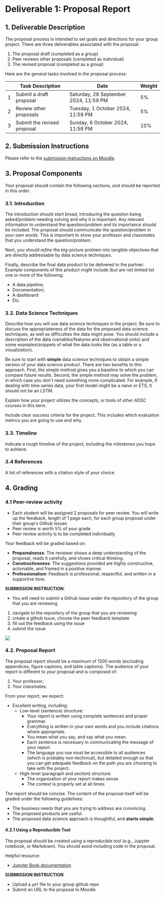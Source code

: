 # Deliverable 1: Proposal Report

## 1. Deliverable Description

The proposal process is intended to set goals and directions for your group project. There are three deliverables associated with the proposal:

1. The proposal draft (completed as a group)
2. Peer reviews other proposals (completed as individual)
3. The revised proposal (completed as a group)

Here are the general tasks involved in the proposal process:

|     | Task Description                                                                                                                                                       | Date                  | Weight |
| --- | ---------------------------------------------------------------------------------------------------------------------------------------------------------------------- | --------------------- | ------- |
| 1   | Submit a draft proposal                    | Saturday, 28 September 2024, 11:59 PM | 5%      |
| 2   | Review other proposals               | Tuesday, 1 October 2024, 11:59 PM                     | 5%       |
| 3   | Submit the revised proposal                                    | Sunday, 6 October 2024, 11:59 PM | 10%     |


## 2. Submission Instructions

Please refer to the [submission instructions on Moodle](https://moodle.tru.ca/course/view.php?id=55823#section-2).

## 3. Proposal Components

Your proposal should contain the following sections, and should be reported in this order.

### 3.1. Introduction

The introduction should start broad, introducing the question being asked/problem needing solving and why it is important. Any relevant information to understand the question/problem and its importance should be included. The proposal should communicate the question/problem  _in your own words_. This is important to show your professor and classmates that you understand the question/problem.

Next, you should _refine_ the big-picture problem into tangible objectives that are directly addressable by data science techniques.

Finally, describe the final data product to be delivered to the partner. Example components of this product might include (but are not limited to) one or more of the following:

- A data pipeline;
- Documentation;
- A dashboard
- Etc.

### 3.2. Data Science Techniques

Describe how you will use data science techniques in the project. Be sure to discuss the appropriateness of the data for the proposed data science techniques, as well as difficulties the data might pose. You should include a description of the data (variables/features and observational units) and some examples/snippets of what the data looks like (as a table or a visualization).

Be sure to start with **simple** data science techniques to obtain a simple version of your data science product. There are two benefits to this approach. First, the simple method gives you a baseline to which you can compare future results. Second, the simple method may solve the problem, in which case you don't need something more complicated. For example, if dealing with time series data, your first model might be a naive or ETS, it should not be an LSTM.

Explain how your project utilizes the concepts, or tools of other ADSC courses in this term. 

Include clear success criteria for the project. This includes which evaluation metrics you are going to use and why.

### 3.3. Timeline

Indicate a rough timeline of the project, including the milestones you hope to achieve.

### 3.4 References

A list of references with a citation style of your choice.

## 4. Grading

### 4.1 Peer-review activity
- Each student will be assigned 2 proposals for peer review. You will write up the feedback, length of 1 page each, for each group proposal under their group's Github Issues
- Peer review is worth 5% of your grade.
- Peer review activity is to be completed individually 

Your feedback will be graded based on:
- **Preparednesss**: The reviewer shows a deep understanding of the proposal, reads it carefully, and shows critical thinking.
- **Constructiveness**: The suggestions provided are highly constructive, actionable, and framed in a positive manner.
- **Professionalism**: Feedback is professional, respectful, and written in a supportive tone.

**SUBMISSION INSTRUCTION**:
- You will need to submit a Github Issue under the repository of the group that you are reviewing
1. navigate to the repository of the group that you are reviewing
2. create a github issue, choose the peer feedback template
3. fill out the feedback using the issue
4. submit the issue

![](img/gh_issue.png)

### 4.2. Proposal Report

The proposal report should be a maximum of 1200 words (excluding appendices, figure captions, and table captions). The audience of your report is different to your proposal and is composed of:

1. Your professor;
2. Your classmates.

From your report, we expect:

- Excellent writing, including:
  - Low-level (sentence) structure:
    - Your report is written using complete sentences and proper grammar.
    - Everything is written in your own words and you include citations where appropriate.
    - You mean what you say, and say what you mean.
    - Each sentence is necessary in communicating the message of your report.
    - The language you use must be accessible to all audiences (which is probably non-technical), but detailed enough so that you can get adequate feedback on the path you are choosing to take with the project.
  - High-level (paragraph and section) structure:
    - The organization of your report makes sense.
    - The context is properly set at all times.

The report should be concise. The content of the proposal itself will be graded under the following guidelines:

- The business needs that you are trying to address are convincing.
- The proposed products are useful.
- The proposed data science approach is thoughtful, and **starts simple**.


#### 4.2.1 Using a Reproducible Tool

The proposal should be created using a reproducible tool (e.g., Jupyter notebook, or Markdown). You should avoid including code in the proposal. 

Helpful resource:
- [Jupyter Book documentation](https://jupyterbook.org/intro.html)


**SUBMISSION INSTRUCTION**

- Upload a `pdf` file to your group github repo
- Submit an URL to the proposal to Moodle